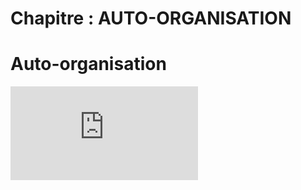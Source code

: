 # Chapitre : AUTO-ORGANISATION


# Auto-organisation

<iframe allowfullscreen="true" frameborder="0" src="https://www.youtube.com/embed/JwvqFUNr49Y"></iframe>
